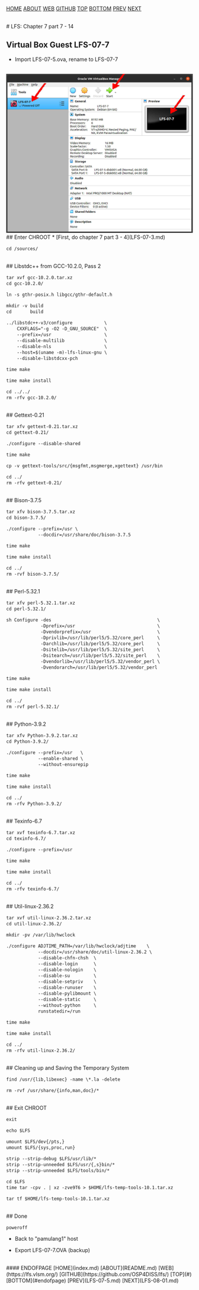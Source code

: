 ---
---

[HOME](index.md)
[ABOUT](README.md)
[WEB](https://lfs.vlsm.org/)
[GITHUB](https://github.com/OSP4DISS/lfs/)
[TOP](#)
[BOTTOM](#endofpage)
[PREV](LFS-07-5.md)
[NEXT](LFS-08-01.md)

<br>
# LFS: Chapter 7 part 7 - 14

## Virtual Box Guest LFS-07-7

* Import LFS-07-5.ova, rename to LFS-07-7

<br>
<img src="pictures/L101-010.jpg" width="960">

<br>
## Enter CHROOT
* [First, do chapter 7 part 3 - 4](LFS-07-3.md)

```
cd /sources/

```

<br>
## Libstdc++ from GCC-10.2.0, Pass 2

```
tar xvf gcc-10.2.0.tar.xz
cd gcc-10.2.0/

```

```
ln -s gthr-posix.h libgcc/gthr-default.h

```

```
mkdir -v build
cd       build

```

```
../libstdc++-v3/configure            \
    CXXFLAGS="-g -O2 -D_GNU_SOURCE"  \
    --prefix=/usr                    \
    --disable-multilib               \
    --disable-nls                    \
    --host=$(uname -m)-lfs-linux-gnu \
    --disable-libstdcxx-pch

```

```
time make

```

```
time make install

```

```
cd ../../
rm -rfv gcc-10.2.0/

```

<br>
## Gettext-0.21

```
tar xfv gettext-0.21.tar.xz
cd gettext-0.21/

```

```
./configure --disable-shared

```

```
time make

```

```
cp -v gettext-tools/src/{msgfmt,msgmerge,xgettext} /usr/bin

```

```
cd ../
rm -rfv gettext-0.21/

```

<br>
## Bison-3.7.5

```
tar xfv bison-3.7.5.tar.xz
cd bison-3.7.5/

```

```
./configure --prefix=/usr \
            --docdir=/usr/share/doc/bison-3.7.5

```

```
time make

```

```
time make install

```

```
cd ../
rm -rvf bison-3.7.5/

```

<br>
## Perl-5.32.1

```
tar xfv perl-5.32.1.tar.xz
cd perl-5.32.1/

```

```
sh Configure -des                                        \
             -Dprefix=/usr                               \
             -Dvendorprefix=/usr                         \
             -Dprivlib=/usr/lib/perl5/5.32/core_perl     \
             -Darchlib=/usr/lib/perl5/5.32/core_perl     \
             -Dsitelib=/usr/lib/perl5/5.32/site_perl     \
             -Dsitearch=/usr/lib/perl5/5.32/site_perl    \
             -Dvendorlib=/usr/lib/perl5/5.32/vendor_perl \
             -Dvendorarch=/usr/lib/perl5/5.32/vendor_perl

```

```
time make

```

```
time make install

```

```
cd ../
rm -rvf perl-5.32.1/

```

<br>
## Python-3.9.2

```
tar xfv Python-3.9.2.tar.xz
cd Python-3.9.2/

```

```
./configure --prefix=/usr   \
            --enable-shared \
            --without-ensurepip

```

```
time make

```

```
time make install

```

```
cd ../
rm -rfv Python-3.9.2/

```

<br>
## Texinfo-6.7

```
tar xvf texinfo-6.7.tar.xz
cd texinfo-6.7/

```

```
./configure --prefix=/usr

```

```
time make

```

```
time make install

```

```
cd ../
rm -rfv texinfo-6.7/

```

<br>
## Util-linux-2.36.2

```
tar xvf util-linux-2.36.2.tar.xz
cd util-linux-2.36.2/

```

```
mkdir -pv /var/lib/hwclock

```

```
./configure ADJTIME_PATH=/var/lib/hwclock/adjtime    \
            --docdir=/usr/share/doc/util-linux-2.36.2 \
            --disable-chfn-chsh  \
            --disable-login      \
            --disable-nologin    \
            --disable-su         \
            --disable-setpriv    \
            --disable-runuser    \
            --disable-pylibmount \
            --disable-static     \
            --without-python     \
            runstatedir=/run

```

```
time make

```

```
time make install

```

```
cd ../
rm -rfv util-linux-2.36.2/

```

<br>
## Cleaning up and Saving the Temporary System

```
find /usr/{lib,libexec} -name \*.la -delete

```

```
rm -rvf /usr/share/{info,man,doc}/*

```

<br>
## Exit CHROOT

```
exit

```

```
echo $LFS

```

```
umount $LFS/dev{/pts,}
umount $LFS/{sys,proc,run}

```

```
strip --strip-debug $LFS/usr/lib/*
strip --strip-unneeded $LFS/usr/{,s}bin/*
strip --strip-unneeded $LFS/tools/bin/*

```

```
cd $LFS
time tar -cpv . | xz -zve9T6 > $HOME/lfs-temp-tools-10.1.tar.xz 

```

```
tar tf $HOME/lfs-temp-tools-10.1.tar.xz

```

<br>
## Done

```
poweroff

```

* Back to "pamulang1" host

* Export LFS-07-7.OVA (backup)

<br>
#### ENDOFPAGE
[HOME](index.md)
[ABOUT](README.md)
[WEB](https://lfs.vlsm.org/)
[GITHUB](https://github.com/OSP4DISS/lfs/)
[TOP](#)
[BOTTOM](#endofpage)
[PREV](LFS-07-5.md)
[NEXT](LFS-08-01.md)
<br>

